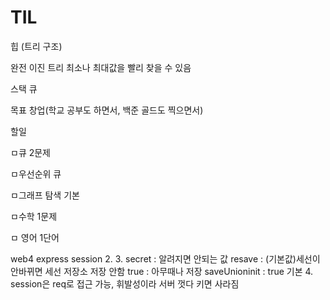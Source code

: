 # TIL

힙 (트리 구조)

완전 이진 트리
최소나 최대값을 빨리 찾을 수 있음

스택
큐


목표
창업(학교 공부도 하면서, 백준 골드도 찍으면서)


할일

ㅁ큐 2문제

ㅁ우선순위 큐

ㅁ그래프 탐색 기본

ㅁ수학 1문제

ㅁ 영어 1단어

web4 express session
2. 
3.  secret : 알려지면 안되는 값
    resave : (기본값)세선이 안바뀌면 세선 저장소 저장 안함 true : 아무때나 저장
    saveUnioninit : true 기본
4.  session은 req로 접근 가능, 휘발성이라 서버 껏다 키면 사라짐